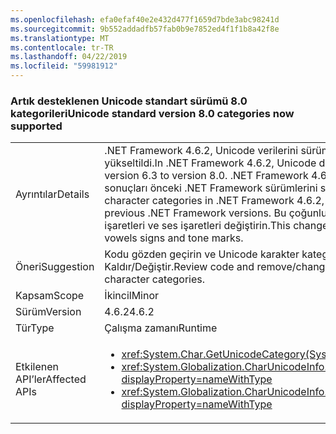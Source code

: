 ```yaml
---
ms.openlocfilehash: efa0efaf40e2e432d477f1659d7bde3abc98241d
ms.sourcegitcommit: 9b552addadfb57fab0b9e7852ed4f1f1b8a42f8e
ms.translationtype: MT
ms.contentlocale: tr-TR
ms.lasthandoff: 04/22/2019
ms.locfileid: "59981912"
---
```

### <a name="unicode-standard-version-80-categories-now-supported"></a><span data-ttu-id="1ae2b-101">Artık desteklenen Unicode standart sürümü 8.0 kategorileri</span><span class="sxs-lookup"><span data-stu-id="1ae2b-101">Unicode standard version 8.0 categories now supported</span></span>

|   |   |
|---|---|
|<span data-ttu-id="1ae2b-102">Ayrıntılar</span><span class="sxs-lookup"><span data-stu-id="1ae2b-102">Details</span></span>|<span data-ttu-id="1ae2b-103">.NET Framework 4.6.2, Unicode verilerini sürüm 8.0 sürümü 6.3 Unicode standart katmandan yükseltildi.</span><span class="sxs-lookup"><span data-stu-id="1ae2b-103">In .NET Framework 4.6.2, Unicode data has been upgraded from Unicode Standard version 6.3 to version 8.0.</span></span>  <span data-ttu-id="1ae2b-104">.NET Framework 4.6.2 Unicode karakter kategorileri isterken, bazı sonuçları önceki .NET Framework sürümlerini sonuçları eşleşmeyebilir.</span><span class="sxs-lookup"><span data-stu-id="1ae2b-104">When requesting Unicode character categories in .NET Framework 4.6.2, some results might not match the results in previous .NET Framework versions.</span></span>  <span data-ttu-id="1ae2b-105">Bu çoğunlukla Çeroki hece etkiler ve Yeni Day lu sesli harfler işaretleri ve ses işaretleri değiştirin.</span><span class="sxs-lookup"><span data-stu-id="1ae2b-105">This change mostly affects Cherokee syllables and New Tai Lue vowels signs and tone marks.</span></span>|
|<span data-ttu-id="1ae2b-106">Öneri</span><span class="sxs-lookup"><span data-stu-id="1ae2b-106">Suggestion</span></span>|<span data-ttu-id="1ae2b-107">Kodu gözden geçirin ve Unicode karakter kategorileri sabit kodlanmış bağlıdır mantıksal Kaldır/Değiştir.</span><span class="sxs-lookup"><span data-stu-id="1ae2b-107">Review code and remove/change logic that depends on hard-coded Unicode character categories.</span></span>|
|<span data-ttu-id="1ae2b-108">Kapsam</span><span class="sxs-lookup"><span data-stu-id="1ae2b-108">Scope</span></span>|<span data-ttu-id="1ae2b-109">İkincil</span><span class="sxs-lookup"><span data-stu-id="1ae2b-109">Minor</span></span>|
|<span data-ttu-id="1ae2b-110">Sürüm</span><span class="sxs-lookup"><span data-stu-id="1ae2b-110">Version</span></span>|<span data-ttu-id="1ae2b-111">4.6.2</span><span class="sxs-lookup"><span data-stu-id="1ae2b-111">4.6.2</span></span>|
|<span data-ttu-id="1ae2b-112">Tür</span><span class="sxs-lookup"><span data-stu-id="1ae2b-112">Type</span></span>|<span data-ttu-id="1ae2b-113">Çalışma zamanı</span><span class="sxs-lookup"><span data-stu-id="1ae2b-113">Runtime</span></span>|
|<span data-ttu-id="1ae2b-114">Etkilenen API’ler</span><span class="sxs-lookup"><span data-stu-id="1ae2b-114">Affected APIs</span></span>|<ul><li><xref:System.Char.GetUnicodeCategory(System.Char)?displayProperty=nameWithType></li><li><xref:System.Globalization.CharUnicodeInfo.GetUnicodeCategory(System.Char)?displayProperty=nameWithType></li><li><xref:System.Globalization.CharUnicodeInfo.GetUnicodeCategory(System.String,System.Int32)?displayProperty=nameWithType></li></ul>|
